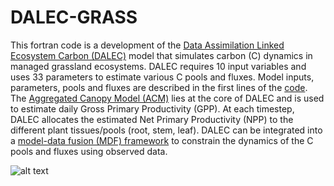 # DALEC-GRASS
This fortran code is a development of the [Data Assimilation Linked Ecosystem Carbon (DALEC)](https://www.geos.ed.ac.uk/homes/mwilliam/DALEC.html) model that simulates carbon (C) dynamics in managed grassland ecosystems. DALEC requires 10 input variables and uses 33 parameters to estimate various C pools and fluxes. Model inputs, parameters, pools and fluxes are described in the first lines of the [code](https://github.com/vmyrgiotis/DALEC_Grass/blob/master/DALEC_GRASS.f90). The [Aggregated Canopy Model (ACM)](https://doi.org/10.1890/1051-0761(1997)007[0882:PGPPIT]2.0.CO;2) lies at the core of DALEC and is used to estimate daily Gross Primary Productivity (GPP). At each timestep, DALEC allocates the estimated Net Primary Productivity (NPP) to the different plant tissues/pools (root, stem, leaf). DALEC can be integrated into a [model-data fusion (MDF) framework](https://doi.org/10.1073/pnas.1515160113) to constrain the dynamics of the C pools and fluxes using observed data.

![alt text](https://github.com/GCEL/DALEC-Grass/blob/master/dalec_grass.gif)


